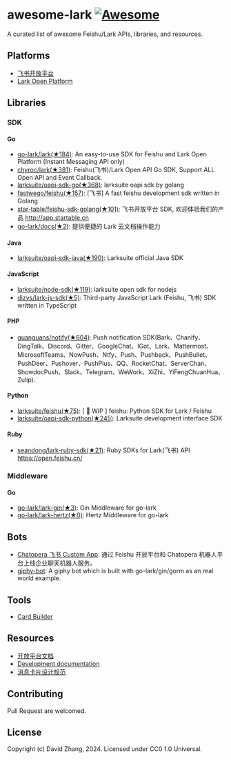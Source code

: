 # awesome-lark [![Awesome](https://github.com/sindresorhus/awesome/raw/main/media/badge.svg)](https://github.com/sindresorhus/awesome)

A curated list of awesome Feishu/Lark APIs, libraries, and resources.

## Platforms

- [飞书开放平台](https://open.feishu.cn/)
- [Lark Open Platform](https://open.larksuite.com/)

## Libraries

### SDK

#### Go

- [go-lark/lark(★184)](https://github.com/go-lark/lark): An easy-to-use SDK for Feishu and Lark Open Platform (Instant Messaging API only)
- [chyroc/lark(★381)](https://github.com/chyroc/lark): Feishu(飞书)/Lark Open API Go SDK, Support ALL Open API and Event Callback.
- [larksuite/oapi-sdk-go(★368)](https://github.com/larksuite/oapi-sdk-go): larksuite oapi sdk by golang
- [fastwego/feishu(★157)](https://github.com/fastwego/feishu): [飞书] A fast feishu development sdk written in Golang
- [star-table/feishu-sdk-golang(★101)](https://github.com/star-table/feishu-sdk-golang): 飞书开放平台 SDK, 欢迎体验我们的产品 http://app.startable.cn
- [go-lark/docs(★2)](https://github.com/go-lark/docs): 提供便捷的 Lark 云文档操作能力

#### Java

- [larksuite/oapi-sdk-java(★190)](https://github.com/larksuite/oapi-sdk-java): Larksuite official Java SDK

#### JavaScript

- [larksuite/node-sdk(★119)](https://github.com/larksuite/node-sdk): larksuite open sdk for nodejs
- [dizys/lark-js-sdk(★5)](https://github.com/dizys/lark-js-sdk): Third-party JavaScript Lark (Feishu, 飞书) SDK written in TypeScript

#### PHP

- [guanguans/notify(★604)](https://github.com/guanguans/notify): Push notification SDK(Bark、Chanify、DingTalk、Discord、Gitter、GoogleChat、IGot、Lark、Mattermost、MicrosoftTeams、NowPush、Ntfy、Push、Pushback、PushBullet、PushDeer、Pushover、PushPlus、QQ、RocketChat、ServerChan、ShowdocPush、Slack、Telegram、WeWork、XiZhi、YiFengChuanHua、Zulip).

#### Python

- [larksuite/feishu(★75)](https://github.com/larksuite/feishu): [ 🚧 WIP ] feishu: Python SDK for Lark / Feishu
- [larksuite/oapi-sdk-python(★245)](https://github.com/larksuite/oapi-sdk-python): Larksuite development interface SDK

#### Ruby

- [seandong/lark-ruby-sdk(★21)](https://github.com/seandong/lark-ruby-sdk): Ruby SDKs for Lark(飞书) API https://open.feishu.cn/


### Middleware

#### Go

- [go-lark/lark-gin(★3)](https://github.com/go-lark/lark-gin): Gin Middleware for go-lark
- [go-lark/lark-hertz(★0)](https://github.com/go-lark/lark-hertz): Hertz Middleware for go-lark




## Bots

- [Chatopera 飞书 Custom App](https://github.com/chatopera/chatopera.feishu): 通过 Feishu 开放平台和 Chatopera 机器人平台上线企业聊天机器人服务。
- [giphy-bot](https://github.com/go-lark/examples/tree/main/giphy-bot): A giphy bot which is built with go-lark/gin/gorm as an real world example.

## Tools

- [Card Builder](https://open.feishu.cn/tool/cardbuilder)

## Resources

- [开放平台文档](https://open.feishu.cn/document/home/index)
- [Development documentation](https://open.larksuite.com/document/home/index)
- [消息卡片设计规范](https://open.feishu.cn/document/ukTMukTMukTM/ugDOwYjL4gDM24CO4AjN)

## Contributing

Pull Request are welcomed.

## License

Copyright (c) David Zhang, 2024. Licensed under CC0 1.0 Universal.
